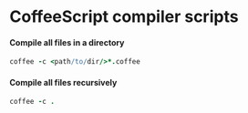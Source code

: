 # CoffeeScript compiler scripts

#### Compile all files in a directory
```coffeescript
coffee -c <path/to/dir/>*.coffee
```

#### Compile all files recursively
```coffeescript
coffee -c .
```


